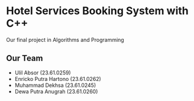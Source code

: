 
# Hotel Services Booking System with C++

Our final project in 
Algorithms and Programming


## Our Team

 - Ulil Absor (23.61.0259)
 - Enricko Putra Hartono (23.61.0262)
 - Muhammad Dekhsa (23.61.0245)
 - Dewa Putra Anugrah (23.61.0260)

